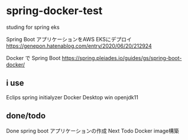 # spring-docker-test

studing for spring eks

Spring Boot アプリケーションをAWS EKSにデプロイ
https://genepon.hatenablog.com/entry/2020/06/20/212924

Docker で Spring Boot
https://spring.pleiades.io/guides/gs/spring-boot-docker/

## i use

Eclips spring initialyzer
Docker Desktop win
openjdk11

## done/todo

Done
spring boot アプリケーションの作成
Next Todo
Docker image構築
